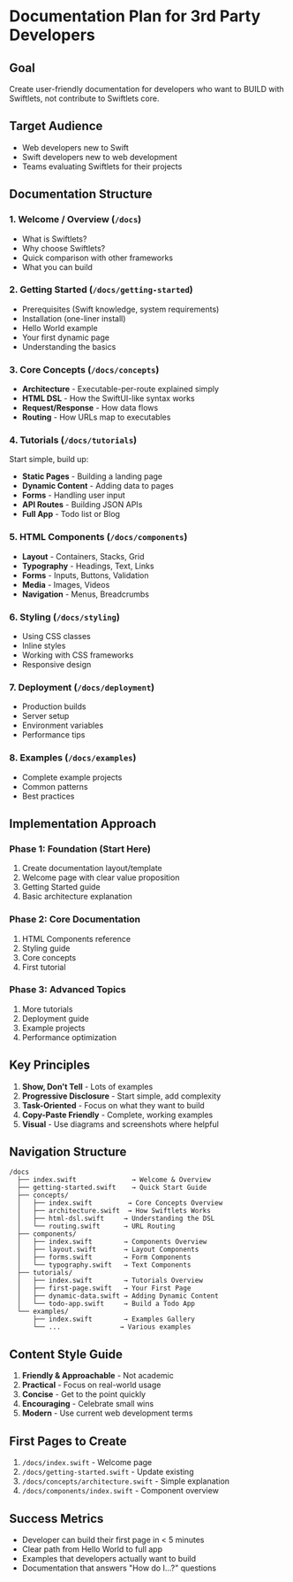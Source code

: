 # Documentation Plan for 3rd Party Developers

## Goal
Create user-friendly documentation for developers who want to BUILD with Swiftlets, not contribute to Swiftlets core.

## Target Audience
- Web developers new to Swift
- Swift developers new to web development
- Teams evaluating Swiftlets for their projects

## Documentation Structure

### 1. **Welcome / Overview** (`/docs`)
- What is Swiftlets?
- Why choose Swiftlets?
- Quick comparison with other frameworks
- What you can build

### 2. **Getting Started** (`/docs/getting-started`)
- Prerequisites (Swift knowledge, system requirements)
- Installation (one-liner install)
- Hello World example
- Your first dynamic page
- Understanding the basics

### 3. **Core Concepts** (`/docs/concepts`)
- **Architecture** - Executable-per-route explained simply
- **HTML DSL** - How the SwiftUI-like syntax works
- **Request/Response** - How data flows
- **Routing** - How URLs map to executables

### 4. **Tutorials** (`/docs/tutorials`)
Start simple, build up:
- **Static Pages** - Building a landing page
- **Dynamic Content** - Adding data to pages
- **Forms** - Handling user input
- **API Routes** - Building JSON APIs
- **Full App** - Todo list or Blog

### 5. **HTML Components** (`/docs/components`)
- **Layout** - Containers, Stacks, Grid
- **Typography** - Headings, Text, Links
- **Forms** - Inputs, Buttons, Validation
- **Media** - Images, Videos
- **Navigation** - Menus, Breadcrumbs

### 6. **Styling** (`/docs/styling`)
- Using CSS classes
- Inline styles
- Working with CSS frameworks
- Responsive design

### 7. **Deployment** (`/docs/deployment`)
- Production builds
- Server setup
- Environment variables
- Performance tips

### 8. **Examples** (`/docs/examples`)
- Complete example projects
- Common patterns
- Best practices

## Implementation Approach

### Phase 1: Foundation (Start Here)
1. Create documentation layout/template
2. Welcome page with clear value proposition
3. Getting Started guide
4. Basic architecture explanation

### Phase 2: Core Documentation
1. HTML Components reference
2. Styling guide
3. Core concepts
4. First tutorial

### Phase 3: Advanced Topics
1. More tutorials
2. Deployment guide
3. Example projects
4. Performance optimization

## Key Principles

1. **Show, Don't Tell** - Lots of examples
2. **Progressive Disclosure** - Start simple, add complexity
3. **Task-Oriented** - Focus on what they want to build
4. **Copy-Paste Friendly** - Complete, working examples
5. **Visual** - Use diagrams and screenshots where helpful

## Navigation Structure

```
/docs
  ├── index.swift              → Welcome & Overview
  ├── getting-started.swift    → Quick Start Guide
  ├── concepts/
  │   ├── index.swift         → Core Concepts Overview
  │   ├── architecture.swift  → How Swiftlets Works
  │   ├── html-dsl.swift     → Understanding the DSL
  │   └── routing.swift      → URL Routing
  ├── components/
  │   ├── index.swift        → Components Overview
  │   ├── layout.swift       → Layout Components
  │   ├── forms.swift        → Form Components
  │   └── typography.swift   → Text Components
  ├── tutorials/
  │   ├── index.swift        → Tutorials Overview
  │   ├── first-page.swift   → Your First Page
  │   ├── dynamic-data.swift → Adding Dynamic Content
  │   └── todo-app.swift     → Build a Todo App
  └── examples/
      ├── index.swift        → Examples Gallery
      └── ...               → Various examples
```

## Content Style Guide

1. **Friendly & Approachable** - Not academic
2. **Practical** - Focus on real-world usage
3. **Concise** - Get to the point quickly
4. **Encouraging** - Celebrate small wins
5. **Modern** - Use current web development terms

## First Pages to Create

1. `/docs/index.swift` - Welcome page
2. `/docs/getting-started.swift` - Update existing
3. `/docs/concepts/architecture.swift` - Simple explanation
4. `/docs/components/index.swift` - Component overview

## Success Metrics

- Developer can build their first page in < 5 minutes
- Clear path from Hello World to full app
- Examples that developers actually want to build
- Documentation that answers "How do I...?" questions